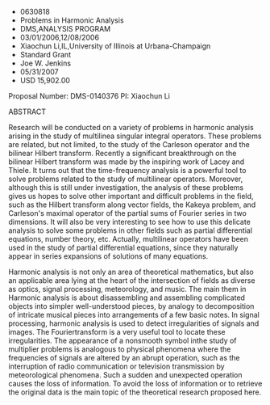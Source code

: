 
* 0630818
* Problems in Harmonic Analysis
* DMS,ANALYSIS PROGRAM
* 03/01/2006,12/08/2006
* Xiaochun Li,IL,University of Illinois at Urbana-Champaign
* Standard Grant
* Joe W. Jenkins
* 05/31/2007
* USD 15,902.00

Proposal Number: DMS-0140376 PI: Xiaochun Li

ABSTRACT

Research will be conducted on a variety of problems in harmonic analysis arising
in the study of multilinea singular integral operators. These problems are
related, but not limited, to the study of the Carleson operator and the bilinear
Hilbert transform. Recently a significant breakthrough on the bilinear Hilbert
transform was made by the inspiring work of Lacey and Thiele. It turns out that
the time-frequency analysis is a powerful tool to solve problems related to the
study of multilinear operators. Moreover, although this is still under
investigation, the analysis of these problems gives us hopes to solve other
important and difficult problems in the field, such as the Hilbert transform
along vector fields, the Kakeya problem, and Carleson's maximal operator of the
partial sums of Fourier series in two dimensions. It will also be very
interesting to see how to use this delicate analysis to solve some problems in
other fields such as partial differential equations, number theory, etc.
Actually, multilinear operators have been used in the study of partial
differential equations, since they naturally appear in series expansions of
solutions of many equations.

Harmonic analysis is not only an area of theoretical mathematics, but also an
applicable area lying at the heart of the intersection of fields as diverse as
optics, signal processing, meteorology, and music. The main them in Harmonic
analysis is about disassembling and assembling complicated objects into simpler
well-understood pieces, by analogy to decomposition of intricate musical pieces
into arrangements of a few basic notes. In signal processing, harmonic analysis
is used to detect irregularities of signals and images. The Fouriertransform is
a very useful tool to locate these irregularities. The appearance of a nonsmooth
symbol inthe study of multiplier problems is analogous to physical phenomena
where the frequencies of signals are altered by an abrupt operation, such as the
interruption of radio communication or television transmission by meteorological
phenomena. Such a sudden and unexpected operation causes the loss of
information. To avoid the loss of information or to retrieve the original data
is the main topic of the theoretical research proposed here.
